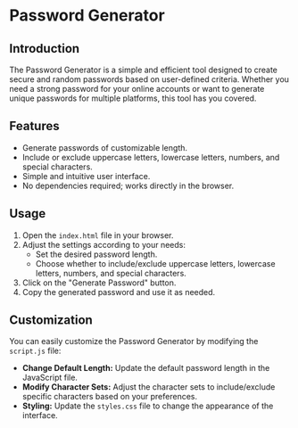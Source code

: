 
# Password Generator

## Introduction

The Password Generator is a simple and efficient tool designed to create secure and random passwords based on user-defined criteria. Whether you need a strong password for your online accounts or want to generate unique passwords for multiple platforms, this tool has you covered.

## Features

- Generate passwords of customizable length.
- Include or exclude uppercase letters, lowercase letters, numbers, and special characters.
- Simple and intuitive user interface.
- No dependencies required; works directly in the browser.

## Usage

1. Open the `index.html` file in your browser.
2. Adjust the settings according to your needs:
   - Set the desired password length.
   - Choose whether to include/exclude uppercase letters, lowercase letters, numbers, and special characters.
3. Click on the "Generate Password" button.
4. Copy the generated password and use it as needed.

## Customization

You can easily customize the Password Generator by modifying the `script.js` file:

- **Change Default Length:** Update the default password length in the JavaScript file.
- **Modify Character Sets:** Adjust the character sets to include/exclude specific characters based on your preferences.
- **Styling:** Update the `styles.css` file to change the appearance of the interface.


